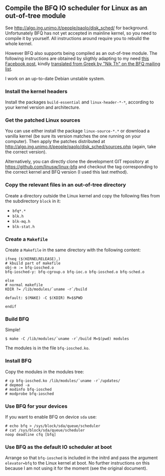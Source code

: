 ## Compile the BFQ IO scheduler for Linux as an out-of-tree module

See http://algo.ing.unimo.it/people/paolo/disk_sched/ for
background. Unfortunately BFQ has not yet accepted in mainline kernel,
so you need to compile it by yourself. All instructions around require
you to rebuild the whole kernel.

However BFQ also supports being compiled as an out-of-tree module. The
following instructions are obtained by sligthly adapting to my need
[this Facebook
post](https://www.facebook.com/groups/ubuntugr/permalink/1160635153984315/?comment_id=1162158627165301&comment_tracking=%7B%22tn%22%3A%22R%22%7D),
kindly [translated from Greek by "Nik Th" on the BFQ mailing
list](https://groups.google.com/d/msg/bfq-iosched/YEmSV5xeCew/fJdI2UHcBwAJ).

I work on an up-to-date Debian unstable system.

### Install the kernel headers

Install the packages `build-essential` and `linux-header-*-*`,
according to your kernel version and architecture.

### Get the patched Linux sources

You can use either install the package `linux-source-*.*` or download
a vanilla kernel (be sure its version matches the one running on your
computer). Then apply the patches distributed at
http://algo.ing.unimo.it/people/paolo/disk_sched/sources.php (again,
take the correct version).

Alternatively, you can directly clone the development GIT repository
at https://github.com/linusw/linux-bfq and checkout the tag
corresponding to the correct kernel and BFQ version (I used this last
method).

### Copy the relevant files in an out-of-tree directory

Create a directory outside the Linux kernel and copy the following
files from the subdirectory `block` in it:

* `bfq*.*`
* `blk.h`
* `blk-mq.h`
* `blk-stat.h`

### Create a `Makefile`

Create a `Makefile` in the same directory with the following content:

    ifneq ($(KERNELRELEASE),)
    # kbuild part of makefile
    obj-m := bfq-iosched.o
    bfq-iosched-y: bfq-cgroup.o bfq-ioc.o bfq-iosched.o bfq-sched.o

    else
    # normal makefile
    KDIR ?= /lib/modules/`uname -r`/build

    default: $(MAKE) -C $(KDIR) M=$$PWD

    endif

### Build BFQ

Simple!

    $ make -C /lib/modules/`uname -r`/build M=$(pwd) modules

The modules is in the file `bfq-iosched.ko`.

### Install BFQ

Copy the modules in the modules tree:

    # cp bfq-iosched.ko /lib/modules/`uname -r`/updates/
    # depmod -a
    # modinfo bfq-iosched
    # modprobe bfq-iosched

### Use BFQ for your devices

If you want to enable BFQ on device `sda` use:

    # echo bfq > /sys/block/sda/queue/scheduler
    # cat /sys/block/sda/queue/scheduler
    noop deadline cfq [bfq]

### Use BFQ as the default IO scheduler at boot

Arrange so that `bfq-iosched` is included in the initrd and pass the
argument `elevator=bfq` to the Linux kernel at boot. No further
instructions on this because I am not using it for the moment (see the
original document).
